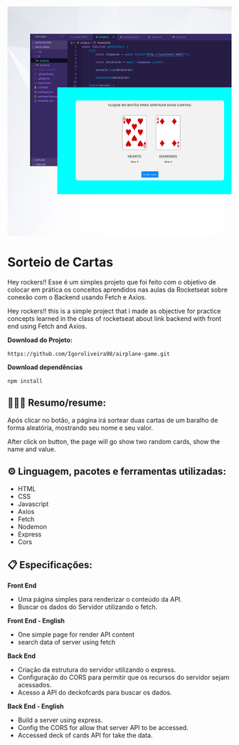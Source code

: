 ![Sorteio de cartas](https://github.com/Igoroliveira98/deck-cards/blob/master/image/background.jpg)

# Sorteio de Cartas 

Hey rockers!! Esse é um simples projeto que foi feito com o objetivo de colocar em prática os conceitos aprendidos nas aulas da Rocketseat sobre conexão com o Backend usando Fetch e Axios.

Hey rockers!! this is a simple project that i made as objective for practice concepts learned in the class of rocketseat about link backend with front end using Fetch and Axios.
 
**Download do Projeto:** 
```
https://github.com/Igoroliveira98/airplane-game.git
```

**Download dependências**
```
npm install
```

## 👨🏻‍💻 Resumo/resume: 

Após clicar no botão, a página irá sortear duas cartas de um baralho de forma aleatória, mostrando seu nome e seu valor.

After click on button, the page will go show two random cards, show the name and value. 

## ⚙️ Linguagem, pacotes e ferramentas utilizadas:

- HTML
- CSS
- Javascript
- Axios
- Fetch
- Nodemon
- Express
- Cors

## 📋 Especificações:

**Front End**

- Uma página simples para renderizar o conteúdo da API.
- Buscar os dados do Servidor utilizando o fetch.

**Front End - English**

- One simple page for render API content
- search data of server using fetch

**Back End**

- Criação da estrutura do servidor utilizando o express.
- Configuração do CORS para permitir que os recursos do servidor sejam acessados.
- Acesso a API do deckofcards para buscar os dados.

**Back End - English**

- Build a server using express.
- Config the CORS for allow that server API to be accessed.
- Accessed deck of cards API for take the data.